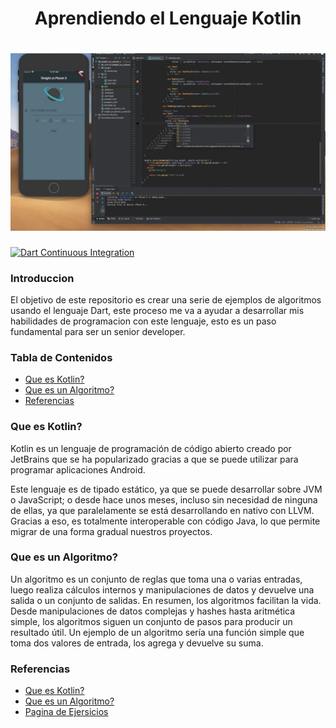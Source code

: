 <h1 align="center">Aprendiendo el Lenguaje Kotlin</h1>

<h1 align="center">
  <img src="https://github.com/Ing-Brayan-Martinez/Dart-Algorithm-Example/blob/master/.github/assest/maxresdefault.jpg" alt="Flutter" width="800"/>
</h1>

[![Dart Continuous Integration](https://github.com/Ing-Brayan-Martinez/Dart-Algorithm-Example/actions/workflows/dart.yml/badge.svg)](https://github.com/Ing-Brayan-Martinez/Dart-Algorithm-Example/actions/workflows/dart.yml)

### Introduccion

El objetivo de este repositorio es crear una serie de ejemplos de algoritmos usando el lenguaje
Dart, este proceso me va a ayudar a desarrollar mis habilidades de programacion con este lenguaje,
esto es un paso fundamental para ser un senior developer.

### Tabla de Contenidos

- [Que es Kotlin?](#que-es-kotlin)
- [Que es un Algoritmo?](#que-es-un-algoritmo)
- [Referencias](#referencias)

### Que es Kotlin?

Kotlin es un lenguaje de programación de código abierto creado por JetBrains que se ha popularizado
gracias a que se puede utilizar para programar aplicaciones Android.

Este lenguaje es de tipado estático, ya que se puede desarrollar sobre JVM o JavaScript; o desde
hace unos meses, incluso sin necesidad de ninguna de ellas, ya que paralelamente se está
desarrollando en nativo con LLVM. Gracias a eso, es totalmente interoperable con código Java, lo
que permite migrar de una forma gradual nuestros proyectos.

### Que es un Algoritmo?

Un algoritmo es un conjunto de reglas que toma una o varias entradas, luego realiza cálculos
internos y manipulaciones de datos y devuelve una salida o un conjunto de salidas. En resumen, los
algoritmos facilitan la vida. Desde manipulaciones de datos complejas y hashes hasta aritmética
simple, los algoritmos siguen un conjunto de pasos para producir un resultado útil. Un ejemplo de
un algoritmo sería una función simple que toma dos valores de entrada, los agrega y devuelve su
suma.

### Referencias

- [Que es Kotlin?](https://www.plainconcepts.com/es/kotlin-android/)
- [Que es un Algoritmo?](https://the-algorithms.com/es#about)
- [Pagina de Ejersicios](https://the-algorithms.com/es)